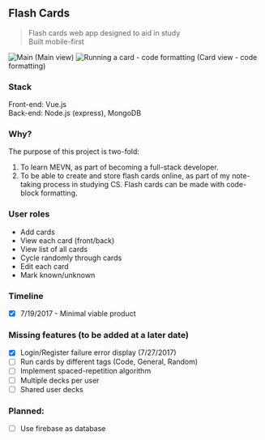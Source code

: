## Flash Cards

> Flash cards web app designed to aid in study  
> Built mobile-first

![Main](http://i.imgur.com/PMMDLrHm.png)
(Main view)
![Running a card - code formatting](http://i.imgur.com/UkHLTomm.png)
(Card view - code formatting)

### Stack
Front-end: Vue.js  
Back-end: Node.js (express), MongoDB  

### Why?
The purpose of this project is two-fold:
1. To learn MEVN, as part of becoming a full-stack developer.
2. To be able to create and store flash cards online, as part of my note-taking process in studying CS. Flash cards can be made with code-block formatting.

### User roles
- Add cards
- View each card (front/back)
- View list of all cards
- Cycle randomly through cards
- Edit each card
- Mark known/unknown

### Timeline
- [x] 7/19/2017 - Minimal viable product

### Missing features (to be added at a later date) 
- [x] Login/Register failure error display (7/27/2017)
- [ ] Run cards by different tags (Code, General, Random)
- [ ] Implement spaced-repetition algorithm
- [ ] Multiple decks per user
- [ ] Shared user decks

### Planned:
- [ ] Use firebase as database 
